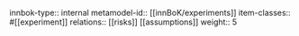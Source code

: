 innbok-type:: internal
metamodel-id:: [[innBoK/experiments]]
item-classes:: #[[experiment]]
relations:: [[risks]] [[assumptions]]
weight:: 5



